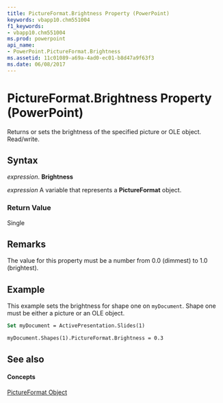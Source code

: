 ```yaml
---
title: PictureFormat.Brightness Property (PowerPoint)
keywords: vbapp10.chm551004
f1_keywords:
- vbapp10.chm551004
ms.prod: powerpoint
api_name:
- PowerPoint.PictureFormat.Brightness
ms.assetid: 11c01089-a69a-4ad0-ec01-b8d47a9f63f3
ms.date: 06/08/2017
---
```



# PictureFormat.Brightness Property (PowerPoint)

Returns or sets the brightness of the specified picture or OLE object. Read/write.


## Syntax

 _expression_. **Brightness**

 _expression_ A variable that represents a **PictureFormat** object.


### Return Value

Single


## Remarks

The value for this property must be a number from 0.0 (dimmest) to 1.0 (brightest). 


## Example

This example sets the brightness for shape one on  `myDocument`. Shape one must be either a picture or an OLE object.


```vb
Set myDocument = ActivePresentation.Slides(1)

myDocument.Shapes(1).PictureFormat.Brightness = 0.3
```


## See also


#### Concepts


[PictureFormat Object](pictureformat-object-powerpoint.md)

